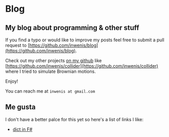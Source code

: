# Blog
## My blog about programming & other stuff

If you find a typo or would like to improve my posts feel free to submit a pull request to [https://github.com/inwenis/blog](https://github.com/inwenis/blog).

Check out my other projects [on my github](https://github.com/inwenis) like [https://github.com/inwenis/collider](https://github.com/inwenis/collider) where I tried to simulate Brownian motions.

Enjoy!

You can reach me at `inwenis at gmail.com`

## Me gusta

I don't have a better palce for this yet so here's a list of links I like:
- [dict in F#](https://krzysztofskowronekblog.hashnode.dev/dictionaries-in-f)
